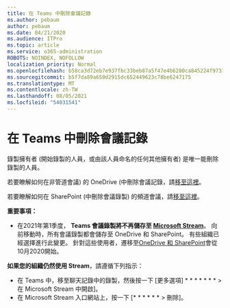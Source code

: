 ```yaml
---
title: 在 Teams 中刪除會議記錄
ms.author: pebaum
author: pebaum
ms.date: 04/21/2020
ms.audience: ITPro
ms.topic: article
ms.service: o365-administration
ROBOTS: NOINDEX, NOFOLLOW
localization_priority: Normal
ms.openlocfilehash: b58ca3d72eb7e937fbc33beb87a5f47e4b6280ca845224f973189e689c33c03c
ms.sourcegitcommit: b5f7da89a650d2915dc652449623c78be6247175
ms.translationtype: MT
ms.contentlocale: zh-TW
ms.lasthandoff: 08/05/2021
ms.locfileid: "54031541"
---
```

# <a name="delete-a-meeting-recording-in-teams"></a>在 Teams 中刪除會議記錄

錄製擁有者 (開始錄製的人員，或由該人員命名的任何其他擁有者) 是唯一能刪除錄製的人員。  

若要瞭解如何在非管道會議) 的 OneDrive (中刪除會議記錄，請[移至這裡](https://support.microsoft.com/office/21fe345a-e488-4fa7-932b-f053c1bebe8a)。  

若要瞭解如何在 SharePoint (中刪除會議錄製) 的頻道會議，請[移至這裡](https://support.microsoft.com/office/71f3c90a-0d24-4d80-8b66-f88234b79a52)。  

**重要事項：**

- 在2021年第1季度， **Teams 會議錄製將不再儲存至 [Microsoft Stream](https://stream.microsoft.com/)**。 向前移動時，所有會議錄製都會儲存至 OneDrive 和 SharePoint。 有些組織已經選擇進行此變更。 針對這些使用者，遷移至[OneDrive 和 SharePoint](https://docs.microsoft.com/MicrosoftTeams/tmr-meeting-recording-change)會從10月2020開始。

**如果您的組織仍然使用 Stream**，請遵循下列指示：

- 在 Teams 中，移至聊天記錄中的錄製，然後按一下 [更多選項] * * * * * * * > 在 Microsoft Stream 中開啟]。
- 在 Microsoft Stream 入口網站上，按一下 [* * * * * * > 刪除]。

